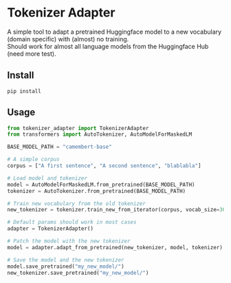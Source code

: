 # Tokenizer Adapter

A simple tool to adapt a pretrained Huggingface model to a new vocabulary (domain specific) with (almost) no training. \
Should work for almost all language models from the Huggingface Hub (need more test).

## Install

```
pip install 
```

## Usage
```python
from tokenizer_adapter import TokenizerAdapter
from transformers import AutoTokenizer, AutoModelForMaskedLM

BASE_MODEL_PATH = "camembert-base"

# A simple corpus
corpus = ["A first sentence", "A second sentence", "blablabla"]

# Load model and tokenizer
model = AutoModelForMaskedLM.from_pretrained(BASE_MODEL_PATH)
tokenizer = AutoTokenizer.from_pretrained(BASE_MODEL_PATH)

# Train new vocabulary from the old tokenizer
new_tokenizer = tokenizer.train_new_from_iterator(corpus, vocab_size=300)

# Default params should work in most cases
adapter = TokenizerAdapter()

# Patch the model with the new tokenizer
model = adapter.adapt_from_pretrained(new_tokenizer, model, tokenizer)

# Save the model and the new tokenizer
model.save_pretrained("my_new_model/")
new_tokenizer.save_pretrained("my_new_model/")
```